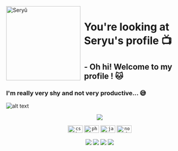 <img width="200" height="200" align="left" style="float: left; margin: 0 10px 0 0;" alt="Seryû" src="https://cdn.discordapp.com/attachments/759495663275999283/787794588093251604/ezgif-3-d3c061b29dfa.gif">

# You're looking at Seryu's profile 📺

## - Oh hi! Welcome to my profile ! 🐱

### I'm really very shy and not very productive... 😅

![alt text](https://i.imgur.com/4M7IWwP.gif)

<p align="center">
<img src="https://cdn.discordapp.com/attachments/759495663275999283/787794086786367498/3157170422_1_2_O09R2KF1.gif">
</p>

<p align="center">
<code><img height="20" src="https://devicon.dev/devicon.git/icons/csharp/csharp-original.svg" alt="csharp" width="40" height="40"/></code>
<code><img height="20" src="https://devicon.dev/devicon.git/icons/php/php-original.svg" alt="php" width="40" height="40"/></code>
<code><img height="20" src="https://devicon.dev/devicon.git/icons/javascript/javascript-original.svg" alt="javascript" width="40" height="40"/></code>
<code><img height="20" src="https://devicon.dev/devicon.git/icons/nodejs/nodejs-original.svg" alt="nodejs" width="40" height="40"/></code>
</p>

<p align="center">
<code><img src="https://img.shields.io/badge/Langages-C%23%20%2F%20Js-ff69b4"></code>
<code><img src="https://img.shields.io/badge/Enthusiasm-100%25-blueviolet"></code>
<code><img src="https://img.shields.io/badge/Experience-Beginner%20%2F%20Medium-blue"></code>
<code><img src="https://img.shields.io/badge/%F0%9F%8C%8E-French%20%2F%20English-9cf"></code>
</p>
